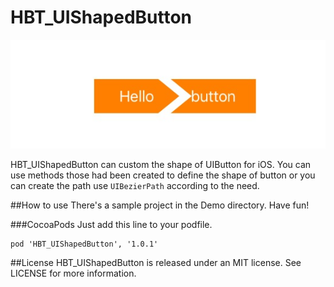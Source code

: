 # HBT_UIShapedButton

![示例图](https://github.com/haobitouNetworkService/HBT_UIShapedButton/blob/master/HBT_UIShapedButtonDemo/HBT_UIShapedButtonDemo/pic/show.png)

HBT_UIShapedButton can custom the shape of UIButton for iOS. You can use methods those had been created to define the shape of button or you can create the path use `UIBezierPath` according to the need.

##How to use
There's a sample project in the Demo directory. Have fun!

###CocoaPods
Just add this line to your podfile.

```
pod 'HBT_UIShapedButton', '1.0.1'
```

##License
HBT_UIShapedButton is released under an MIT license. See LICENSE for more information.
